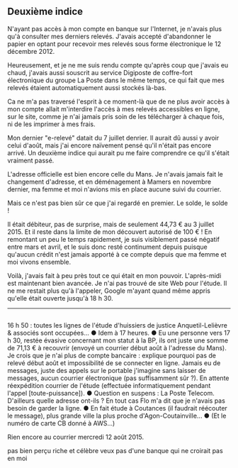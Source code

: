 ## Deuxième indice

N'ayant pas accès à mon compte en banque sur l'Internet, je n'avais plus qu'à consulter mes derniers relevés. J'avais accepté d'abandonner le papier en optant pour recevoir mes relevés sous forme électronique le 12 décembre 2012.

Heureusement, et je ne me suis rendu compte qu'après coup que j'avais eu chaud, j'avais aussi souscrit au service Digiposte de coffre-fort électronique du groupe La Poste dans le même temps, ce qui fait que mes relevés étaient automatiquement aussi stockés là-bas. 

Ca ne m'a pas traversé l'esprit à ce moment-là que de ne plus avoir accès à mon compte allait m'interdire l'accès à mes relevés accessibles en ligne, sur le site, comme je n'ai jamais pris soin de les télécharger à chaque fois, ni de les imprimer à mes frais.

Mon dernier "e-relevé" datait du 7 juillet denrier. Il aurait dû aussi y avoir celui d'août, mais j'ai encore naïvement pensé qu'il n'était pas encore arrivé. Un deuxième indice qui aurait pu me faire comprendre ce qu'il s'était vraiment passé.

L'adresse officielle est bien encore celle du Mans. Je n'avais jamais fait le changement d'adresse, et en déménagement à Mamers en novembre dernier, ma femme et moi n'avions mis en place aucune suivi du courrier.

Mais ce n'est pas bien sûr ce que j'ai regardé en premier. Le solde, le solde !

Il était débiteur, pas de surprise, mais de seulement 44,73 € au 3 juillet 2015. Et il reste dans la limite de mon découvert autorisé de 100 € ! En remontant un peu le temps rapidement, je suis visiblement passé négatif entre mars et avril, et le suis donc resté continument depuis puisque qu'aucun crédit n'est jamais apporté à ce compte depuis que ma femme et moi vivons ensemble.

Voilà, j'avais fait à peu près tout ce qui était en mon pouvoir. L'après-midi est maintenant bien avancée. Je n'ai pas trouvé de site Web pour l'étude. Il ne me restait plus qu'à l'appeler, Google m'ayant quand même appris qu'elle était ouverte jusqu'à 18 h 30.

***

##

  16 h 50 : toutes les lignes de l'étude d'huissiers de justice Anquetil-Lelièvre & associés sont occupées... ● Idem à 17 heures. ● Eu une personne vers 17 h 30, restée évasive concernant mon statut à la BP, ils ont juste une somme de 71,13 € à recouvrir (envoyé un courrier début août à l'adresse du Mans). Je crois que je n'ai plus de compte bancaire : explique pourquoi pas de relevé début août et impossibilité de se connecter en ligne. Jamais eu de messages, juste des appels sur le portable j'imagine sans laisser de messages, aucun courrier électronique (pas suffisamment sûr ?). En attente réexpédition courrier de l'étude (effectuée informatiquement pendant l'appel [toute-puissance]). ● Question en suspens : La Poste Telecom. D'ailleurs quelle adresse ont-ils ? En tout cas Flo m'a dit que je n'avais pas besoin de garder la ligne. ● En fait étude à Coutances (il faudrait réécouter le message), plus grande ville la plus proche d'Agon-Coutainville... ● (Et le numéro de carte CB donné à AWS...)

Rien encore au courrier mercredi 12 août 2015.

pas bien perçu riche et célèbre
veux pas d'une banque qui ne croirait pas en moi
